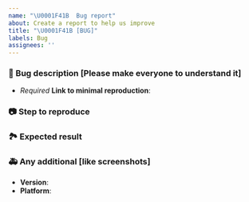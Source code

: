 ```yaml
---
name: "\U0001F41B  Bug report"
about: Create a report to help us improve
title: "\U0001F41B [BUG]"
labels: Bug
assignees: ''
---
```


<!-- Describe your bugs below ^_^ -->

### 🐛 Bug description [Please make everyone to understand it]

<!-- > Please provide a link by forking these links [LarkMap](https://codesandbox.io/s/larkmap-issue-template-c9m1hr) or GitHub repo, a minimal reproduction. -->

- _Required_ **Link to minimal reproduction**:

### 📷 Step to reproduce

### 🏞 Expected result

### 🚑 Any additional [like screenshots]

- **Version**:
- **Platform**:
